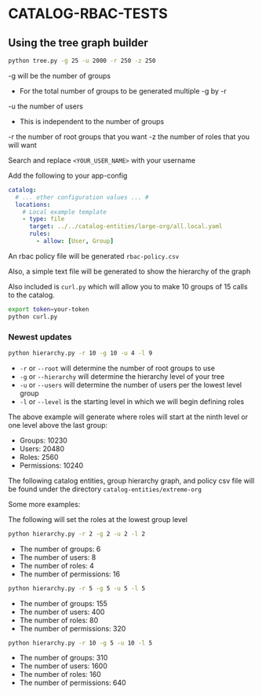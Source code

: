 # CATALOG-RBAC-TESTS

## Using the tree graph builder

```bash
python tree.py -g 25 -u 2000 -r 250 -z 250
```

-g will be the number of groups

- For the total number of groups to be generated multiple -g by -r

-u the number of users

- This is independent to the number of groups

-r the number of root groups that you want
-z the number of roles that you will want

Search and replace `<YOUR_USER_NAME>` with your username

Add the following to your app-config

```YAML
catalog:
  # ... other configuration values ... #
  locations:
    # Local example template
    - type: file
      target: ../../catalog-entities/large-org/all.local.yaml
      rules:
        - allow: [User, Group]
```

An rbac policy file will be generated `rbac-policy.csv`

Also, a simple text file will be generated to show the hierarchy of the graph

Also included is `curl.py` which will allow you to make 10 groups of 15 calls to the catalog.

```bash
export token=your-token
python curl.py
```

### Newest updates

```bash
python hierarchy.py -r 10 -g 10 -u 4 -l 9
```

- `-r` or `--root` will determine the number of root groups to use
- `-g` or `--hierarchy` will determine the hierarchy level of your tree
- `-u` or `--users` will determine the number of users per the lowest level group
- `-l` or `--level` is the starting level in which we will begin defining roles

The above example will generate where roles will start at the ninth level or one level above the last group:

- Groups: 10230
- Users: 20480
- Roles: 2560
- Permissions: 10240

The following catalog entities, group hierarchy graph, and policy csv file will be found under the directory `catalog-entities/extreme-org`

Some more examples:

The following will set the roles at the lowest group level

```bash
python hierarchy.py -r 2 -g 2 -u 2 -l 2
```

- The number of groups: 6
- The number of users: 8
- The number of roles: 4
- The number of permissions: 16

```bash
python hierarchy.py -r 5 -g 5 -u 5 -l 5
```

- The number of groups: 155
- The number of users: 400
- The number of roles: 80
- The number of permissions: 320

```bash
python hierarchy.py -r 10 -g 5 -u 10 -l 5
```

- The number of groups: 310
- The number of users: 1600
- The number of roles: 160
- The number of permissions: 640
